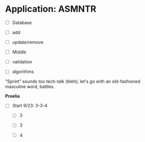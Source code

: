 Application: ASMNTR
==========

- [ ]  Database
  - [ ] add
  - [ ] update/remove

- [ ]  Middle
  - [ ] validation
  - [ ] algorithms

"Sprint" sounds too tech-talk (bleh); let's go with an old-fashioned masculine word, battles.

**Proelia**
- [ ] Start 9/23: 3-3-4
  - [ ] 3
  - [ ] 3
  - [ ] 4

